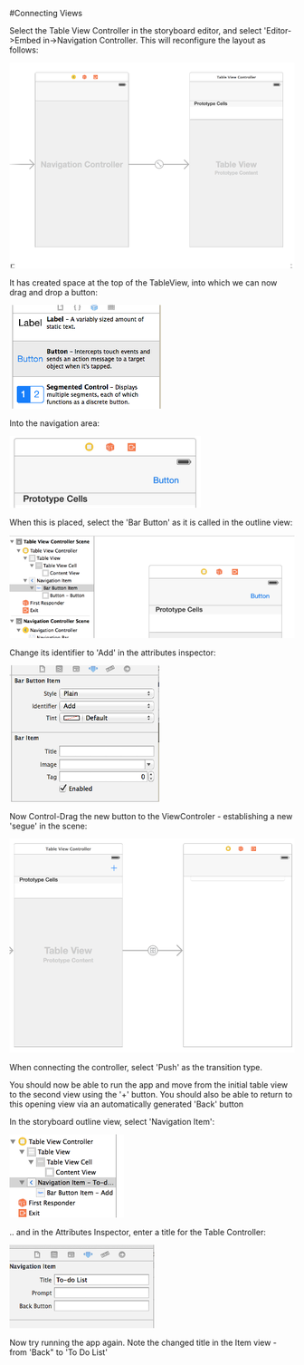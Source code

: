 #Connecting Views

Select the Table View Controller in the storyboard editor, and select 'Editor->Embed in->Navigation Controller. This will reconfigure the layout as follows:

![](img/14.png)

It has created space at the top of the TableView, into which we can now drag and drop a button:

![](img/23.png)

Into the navigation area:

![](img/24.png)

When this is placed, select the 'Bar Button' as it is called in the outline view:

![](img/15.png)

Change its identifier to 'Add' in the attributes inspector:

![](img/16.png)

Now Control-Drag the new button to the ViewControler - establishing a new 'segue' in the scene:

![](img/18.png)

When connecting the controller, select 'Push' as the transition type.

You should now be able to run the app and move from the initial table view to the second view using the '+' button. You should also be able to return to this opening view via an automatically generated 'Back' button

In the storyboard outline view, select 'Navigation Item': 

![](img/19.png)

.. and in the Attributes Inspector, enter a title for the Table Controller:

![](img/20.png)

Now try running the app again. Note the changed title in the Item view - from 'Back" to 'To Do List'

